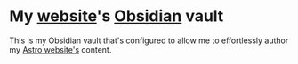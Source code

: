 # My [website](https://nikolovlazar.com)'s [Obsidian](https://obsidian.md) vault

This is my Obsidian vault that's configured to allow me to effortlessly author my [Astro website's](htttps://github.com/nikolovlazar/nikolovlazar.com) content.